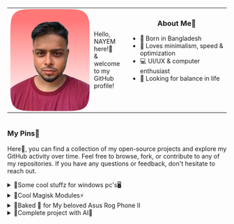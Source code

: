 <div style="display: flex; justify-content: space-between;">
  <table>
    <tr>
      <td>
        <div style="display: flex; align-items: center;">
          <img src="melon/picme.png" style="margin-right: 10px;">
          <p>Hello, NAYEM here!👋<br>& welcome to my GitHub profile!</p>
        </div>
      </td>
      <td style="vertical-align: top;">
        <h3 align="center">About Me🍉</h3>
        <ul>
          <li>🍊 Born in Bangladesh</li>
          <li>🍉 Loves minimalism, speed & optimization</li>
          <li>💻 UI/UX & computer enthusiast</li>
          <li>🌳 Looking for balance in life</li>
        </ul>
      </td>
    </tr>
  </table>
</div>

### My Pins📌
Here🔻, you can find a collection of my open-source projects and explore my GitHub activity over time. Feel free to browse, fork, or contribute to any of my repositories. If you have any questions or feedback, don't hesitate to reach out.
<br>
<details>
<summary>📌Some cool stuffz for windows pc's🖥</summary>
Here are some awesome Windows apps/mods to enhance your computer experience!

[![Readme Card](https://github-readme-stats.vercel.app/api/pin/?username=watermelonvault&repo=Melon_booster&theme=swift)](https://github.com/watermelonvault/Melon_booster)
[![Readme Card](https://github-readme-stats.vercel.app/api/pin/?username=Nayemhasan&repo=Melon-PowerPlan-for-Windows&theme=swift)](https://github.com/Nayemhasan/Melon-PowerPlan-for-Windows)
[![Readme Card](https://github-readme-stats.vercel.app/api/pin/?username=Nayemhasan&repo=All_Black_Chrome_themes&theme=swift)](https://github.com/Nayemhasan/All_Black_Chrome_themes)
[![Readme Card](https://github-readme-stats.vercel.app/api/pin/?username=Nayemhasan&repo=All_Black_Firefox_Rounded_themes&theme=swift)](https://github.com/Nayemhasan/All_Black_Firefox_Rounded_themes)
[![Readme Card](https://github-readme-stats.vercel.app/api/pin/?username=Nayemhasan&repo=Hp_elitebook_840G5MAX&theme=swift)](https://github.com/Nayemhasan/Hp_elitebook_840G5MAX)
</details>

<details>
<summary>📌Cool Magisk Modules⚡</summary>
Here are some cool Magisk modules to amp up your phone experience!

[![Readme Card](https://github-readme-stats.vercel.app/api/pin/?username=Nayemhasan&repo=Bootloop_Protector_Reborn&theme=swift)](https://github.com/Nayemhasan/Bootloop_Protector_Reborn)
[![Readme Card](https://github-readme-stats.vercel.app/api/pin/?username=Nayemhasan&repo=Disable_Zram&theme=swift)](https://github.com/Nayemhasan/Disable_Zram)
[![Readme Card](https://github-readme-stats.vercel.app/api/pin/?username=Nayemhasan&repo=Disable-HWOverlays&theme=swift)](https://github.com/Nayemhasan/Disable-HWOverlays)
[![Readme Card](https://github-readme-stats.vercel.app/api/pin/?username=Nayemhasan&repo=Increase_Touch_Sample_Rate&theme=swift)](https://github.com/Nayemhasan/Increase_Touch_Sample_Rate)
[![Readme Card](https://github-readme-stats.vercel.app/api/pin/?username=Nayemhasan&repo=Project_Atlas&theme=swift)](https://github.com/Nayemhasan/Project_Atlas)
</details>

<details>
<summary>📌Baked 🍉 for My beloved Asus Rog Phone II</summary>
Goodies tailor-made for the Asus ROG 2!

[![Readme Card](https://github-readme-stats.vercel.app/api/pin/?username=Nayemhasan&repo=VoLTE-enabler-for-Asus-Rog2&theme=swift)](https://github.com/Nayemhasan/VoLTE-enabler-for-Asus-Rog2)
[![Readme Card](https://github-readme-stats.vercel.app/api/pin/?username=Nayemhasan&repo=BypassCharging_for_AsusRogII&theme=swift)](https://github.com/Nayemhasan/BypassCharging_for_AsusRogII)
[![Readme Card](https://github-readme-stats.vercel.app/api/pin/?username=Nayemhasan&repo=Dualband_wifi_enabler_RogII&theme=swift)](https://github.com/Nayemhasan/Dualband_wifi_enabler_RogII)
[![Readme Card](https://github-readme-stats.vercel.app/api/pin/?username=Nayemhasan&repo=Auto-Refresh-Rate-enabler-for-Asus-Rog2&theme=swift)](https://github.com/Nayemhasan/Auto-Refresh-Rate-enabler-for-Asus-Rog2)
</details>

<details>
<summary>📌Complete project with AI🚀</summary>
An working webapp backed with ai to help you understand your heart❤

[![Readme Card](https://github-readme-stats.vercel.app/api/pin/?username=Nayemhasan&repo=Heart_Failure_Prediction&theme=swift)](https://github.com/Nayemhasan/Heart_Failure_Prediction)
</details>
